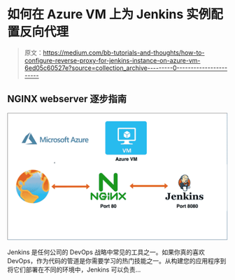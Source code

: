 # 如何在 Azure VM 上为 Jenkins 实例配置反向代理

> 原文：<https://medium.com/bb-tutorials-and-thoughts/how-to-configure-reverse-proxy-for-jenkins-instance-on-azure-vm-6ed05c60527e?source=collection_archive---------0----------------------->

## NGINX webserver 逐步指南

![](img/c8030b166f7bda69c9de2cf32119a50c.png)

Jenkins 是任何公司的 DevOps 战略中常见的工具之一。如果你真的喜欢 DevOps，作为代码的管道是你需要学习的热门技能之一。从构建您的应用程序到将它们部署在不同的环境中，Jenkins 可以负责…